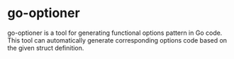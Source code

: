 # go-optioner
go-optioner is a tool for generating functional options pattern in Go code. This tool can automatically generate corresponding options code based on the given struct definition.
